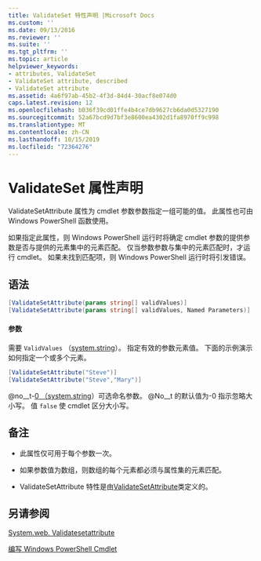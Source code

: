 ```yaml
---
title: ValidateSet 特性声明 |Microsoft Docs
ms.custom: ''
ms.date: 09/13/2016
ms.reviewer: ''
ms.suite: ''
ms.tgt_pltfrm: ''
ms.topic: article
helpviewer_keywords:
- attributes, ValidateSet
- ValidateSet attribute, described
- ValidateSet attribute
ms.assetid: 4a6f97ab-45b2-4f3d-84d4-30acf8e074d0
caps.latest.revision: 12
ms.openlocfilehash: b036f39cd01ffe4b4ce7db9627cb6da0d5327190
ms.sourcegitcommit: 52a67bcd9d7bf3e8600ea4302d1fa8970ff9c998
ms.translationtype: MT
ms.contentlocale: zh-CN
ms.lasthandoff: 10/15/2019
ms.locfileid: "72364276"
---
```

# <a name="validateset-attribute-declaration"></a>ValidateSet 属性声明

ValidateSetAttribute 属性为 cmdlet 参数参数指定一组可能的值。 此属性也可由 Windows PowerShell 函数使用。

如果指定此属性，则 Windows PowerShell 运行时将确定 cmdlet 参数的提供参数是否与提供的元素集中的元素匹配。 仅当参数参数与集中的元素匹配时，才运行 cmdlet。 如果未找到匹配项，则 Windows PowerShell 运行时将引发错误。

## <a name="syntax"></a>语法

```csharp
[ValidateSetAttribute(params string[] validValues)]
[ValidateSetAttribute(params string[] validValues, Named Parameters)]
```

#### <a name="parameters"></a>参数

需要 `ValidValues` （[system.string](/dotnet/api/System.String)）。 指定有效的参数元素值。 下面的示例演示如何指定一个或多个元素。

```csharp
[ValidateSetAttribute("Steve")]
[ValidateSetAttribute("Steve","Mary")]
```

@no__t-[0 （system.string](/dotnet/api/System.Boolean)）可选命名参数。 @No__t 的默认值为-0 指示忽略大小写。 值 `false` 使 cmdlet 区分大小写。

## <a name="remarks"></a>备注

- 此属性仅可用于每个参数一次。

- 如果参数值为数组，则数组的每个元素都必须与属性集的元素匹配。

- ValidateSetAttribute 特性是由[ValidateSetAttribute](/dotnet/api/System.Management.Automation.ValidateSetAttribute)类定义的。

## <a name="see-also"></a>另请参阅

[System.web. Validatesetattribute](/dotnet/api/System.Management.Automation.ValidateSetAttribute)

[编写 Windows PowerShell Cmdlet](./writing-a-windows-powershell-cmdlet.md)
